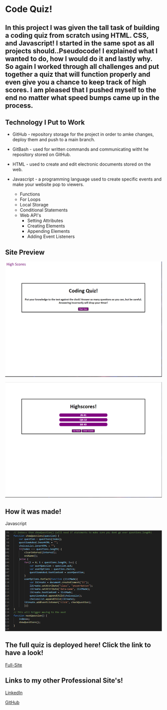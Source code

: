 # Code Quiz!

## In this project I was given the tall task of building a coding quiz from scratch using HTML. CSS, and Javascript! I started in the same spot as all projects should..Pseudocode! I explained what I wanted to do, how I would do it and lastly why. So again I worked through all challenges and put together a quiz that will function properly and even give you a chance to keep track of high scores. I am pleased that I pushed myself to the end no matter what speed bumps came up in the process.

## Technology I Put to Work
- GitHub - repository storage for the project in order to amke changes, deploy them and push to a main branch. 

- GitBash - used for written commands and communicating witht he repository stored on GitHub.

- HTML - used to create and edit electronic documents stored on the web.

- Javascript - a programming language used to create specific events and make your website pop to viewers.
    - Functions
    - For Loops
    - Local Storage
    - Conditional Statements
    - Web API's 
        - Setting Attributes
        - Creating Elements
        - Appending Elements
        - Adding Event Listeners

## Site Preview

![Site](assets/images/codequizsneakpeek2.PNG)


![HighscorePage](assets/images/highscoresneakpeek.PNG)


## How it was made! 
Javascript


![Code-Snippet](assets/images/javascriptsnippet.PNG)


## The full quiz is deployed here! Click the link to have a look!

[Full-Site](https://dnovelli1.github.io/codequiz/)

## Links to my other Professional Site's!

[LinkedIn](https://www.linkedin.com/in/david-jacob-novelli/)

[GitHub](https://github.com/dnovelli1)